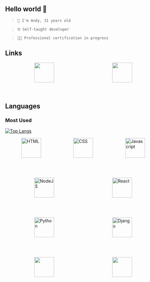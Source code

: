 <style>
    .links img, .languages img  {
        width: 4rem;
    }


    .links, .languages {
        display: flex;
        margin-bottom: 4rem;
        justify-content: space-around;
    }
</style>
## Hello world 👋

> ```
> 🧑 I'm Andy, 31 years old

> ```
> 🤓 Self-taught developer
> ```

> ```
> 👨‍🎓 Professional certification in progress
> ```

## Links
<div class="links">
    <img src="https://stephentaes.net/img/developpeur-web-full-stack.png" />
    <a src="https://discord.gg/VJryasnKke">
        <img src="https://upload.wikimedia.org/wikipedia/fr/8/80/Logo_Discord_2015.png" />
    </a>
</div>

## Languages
### Most Used
[![Top Langs](https://github-readme-stats.vercel.app/api/top-langs/?username=gaeVG&theme=dark)](https://github.com/gaeVG?tab=repositories)
<div class="languages">
    <img src="https://upload.wikimedia.org/wikipedia/commons/thumb/6/61/HTML5_logo_and_wordmark.svg/1200px-HTML5_logo_and_wordmark.svg.png" alt="HTML" />
    <img src="https://cdn.iconscout.com/icon/free/png-256/css3-8-1175200.png" alt="CSS">
    <img src="https://cdn.iconscout.com/icon/free/png-256/javascript-2038874-1720087.png" alt="Javascript"/>
</div>

<div class="languages">
    <img src="https://exs.sr5001lukiye.pw/img/925290.png" alt="NodeJS">
    <img src="https://files.readme.io/320345b-React_Logo_256x256.png" alt="React">
</div>

<div class="languages">
    <img src="https://onlyweb-formation.com/uploads/mod_logo/programmation_python1.png" alt="Python">
    <img src="https://codeahoy.com/assets/images/compare/python-frameworks/django-logo.png" alt="Django">
</div>

<div class="languages">
    <img src="https://repository-images.githubusercontent.com/188429514/9ceb8680-7fb5-11e9-812c-234b6d38879b">
    <img src="https://devblogs.microsoft.com/powershell/wp-content/uploads/sites/30/2018/09/Powershell_256.png">
</div>

<!--
**gaeVG/gaeVG** is a ✨ _special_ ✨ repository because its `README.md` (this file) appears on your GitHub profile.

Here are some ideas to get you started:

- 🔭 I’m currently working on ...
- 🌱 I’m currently learning ...
- 👯 I’m looking to collaborate on ...
- 🤔 I’m looking for help with ...
- 💬 Ask me about ...
- 📫 How to reach me: ...
- 😄 Pronouns: ...
- ⚡ Fun fact: ...
-->
